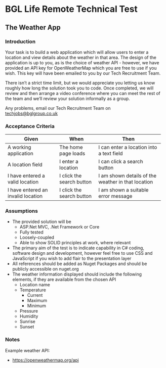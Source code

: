 # BGL Life Remote Technical Test

## The Weather App
### Introduction
Your task is to build a web application which will allow users to enter a location and view details about the weather in that area. The design of the application is up to you, as is the choice of weather API - however, we have provided an API key for OpenWeatherMap which you are free to use if you wish. This key will have been emailed to you by our Tech Recruitment Team.

There isn’t a strict time limit, but we would appreciate you letting us know roughly how long the solution took you to code. Once completed, we will review and then arrange a video conference where you can meet the rest of the team and we’ll review your solution informally as a group.

Any problems, email our Tech Recruitment Team on techjobs@bglgroup.co.uk

### Acceptance Criteria

| Given                              	| When                      	| Then                                               	|
|------------------------------------	|---------------------------	|----------------------------------------------------	|
| A working application              	| The home page loads       	| I can enter a location into a text field           	|
| A location field                   	| I enter a location        	| I can click a search button                        	|
| I have entered a valid location    	| I click the search button 	| I am shown details of the weather in that location 	|
| I have entered an invalid location 	| I click the search button 	| I am shown a suitable error message               	|
 
### Assumptions
* The provided solution will be
	* ASP.Net MVC, .Net Framework or Core
	* Fully tested
  * Loosely-coupled
  * Able to show SOLID principles at work, where relevant
* The primary aim of the test is to indicate capability in C# coding, software design and development, however feel free to use CSS and JavaScript if you wish to add flair to the presentation layer
* All references should be added as Nuget Packages and should be publicly accessible on nuget.org
* The weather information displayed should include the following elements, if they are available from the chosen API
  * Location name
  * Temperature
    * Current
    * Maximum
    * Minimum
  * Pressure
  * Humidity
  * Sunrise
  * Sunset

### Notes
Example weather API:
* https://openweathermap.org/api
